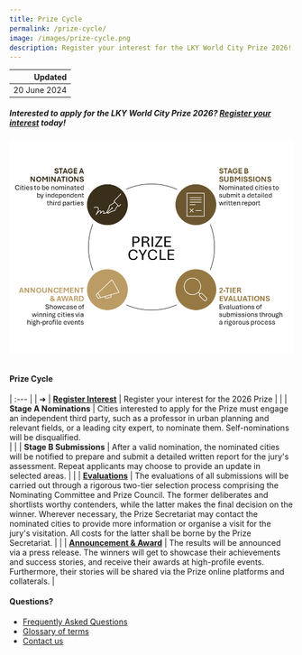 ```yaml
---
title: Prize Cycle
permalink: /prize-cycle/
image: /images/prize-cycle.png
description: Register your interest for the LKY World City Prize 2026!
---
```


| Updated |
|---:|
| 20 June 2024 |

##### Interested to apply for the LKY World City Prize 2026? [Register your interest](https://form.gov.sg/665c80f59ed8705777bc3828) today!

###### ![Prize cycle](/images/prize-cycle.png)

#### **Prize Cycle**

| :--- |
| ➜ | **[Register Interest](https://form.gov.sg/665c80f59ed8705777bc3828)** | Register your interest for the 2026 Prize |
| | **Stage A Nominations** | Cities interested to apply for the Prize must engage an independent third party, such as a professor in urban planning and relevant fields, or a leading city expert, to nominate them. Self-nominations will be disqualified. <br> |
| | **Stage B Submissions** | After a valid nomination, the nominated cities will be notified to prepare and submit a detailed written report for the jury's assessment. Repeat applicants may choose to provide an update in selected areas. |
| | **[Evaluations](/evaluations/)** | The evaluations of all submissions will be carried out through a rigorous two-tier selection process comprising the Nominating Committee and Prize Council. The former deliberates and shortlists worthy contenders, while the latter makes the final decision on the winner. Wherever necessary, the Prize Secretariat may contact the nominated cities to provide more information or organise a visit for the jury's visitation. All costs for the latter shall be borne by the Prize Secretariat. |
| | **[Announcement & Award](/award/)** | The results will be announced via a press release. The winners will get to showcase their achievements and success stories, and receive their awards at high-profile events. Furthermore, their stories will be shared via the Prize online platforms and collaterals. |

#### **Questions?**

- [Frequently Asked Questions](/faq/)
- [Glossary of terms](/glossary/)
- [Contact us](/feedback/)
